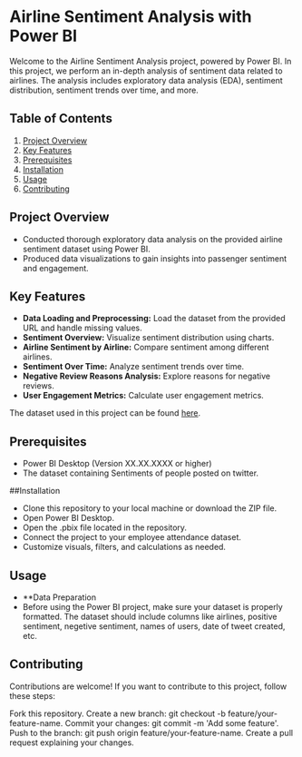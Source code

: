 # Airline Sentiment Analysis with Power BI

Welcome to the Airline Sentiment Analysis project, powered by Power BI. In this project, we perform an in-depth analysis of sentiment data related to airlines. The analysis includes exploratory data analysis (EDA), sentiment distribution, sentiment trends over time, and more.


## Table of Contents

1. [Project Overview](#project-overview)
2. [Key Features](#key-features)
3. [Prerequisites](#prerequisites)
4. [Installation](#Installation)
5. [Usage](#usage)
6. [Contributing](#contributing)

## Project Overview

- Conducted thorough exploratory data analysis on the provided airline sentiment dataset using Power BI.
- Produced data visualizations to gain insights into passenger sentiment and engagement.

## Key Features

- **Data Loading and Preprocessing:** Load the dataset from the provided URL and handle missing values.
- **Sentiment Overview:** Visualize sentiment distribution using charts.
- **Airline Sentiment by Airline:** Compare sentiment among different airlines.
- **Sentiment Over Time:** Analyze sentiment trends over time.
- **Negative Review Reasons Analysis:** Explore reasons for negative reviews.
- **User Engagement Metrics:** Calculate user engagement metrics.

The dataset used in this project can be found [here](airline_tweets.xlsx).

## Prerequisites

- Power BI Desktop (Version XX.XX.XXXX or higher)
- The dataset containing Sentiments of people posted on twitter.

##Installation
- Clone this repository to your local machine or download the ZIP file.
- Open Power BI Desktop.
- Open the .pbix file located in the repository.
- Connect the project to your employee attendance dataset.
- Customize visuals, filters, and calculations as needed.

## Usage

- **Data Preparation
- Before using the Power BI project, make sure your dataset is properly formatted. The dataset should include columns like airlines, positive sentiment, negetive sentiment, names of users, date of tweet created, etc.

## Contributing

Contributions are welcome! If you want to contribute to this project, follow these steps:

Fork this repository.
Create a new branch: git checkout -b feature/your-feature-name.
Commit your changes: git commit -m 'Add some feature'.
Push to the branch: git push origin feature/your-feature-name.
Create a pull request explaining your changes.
